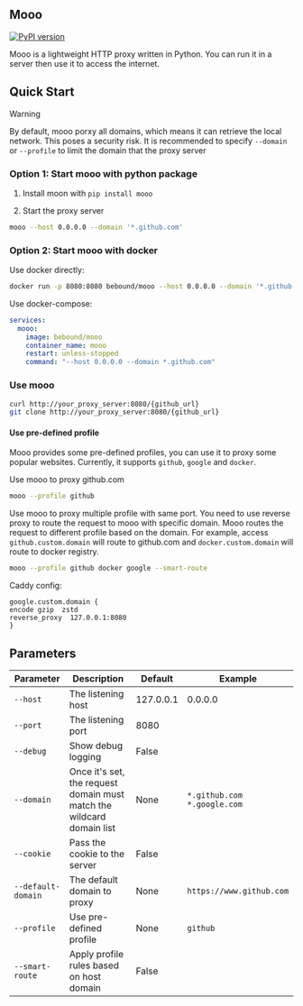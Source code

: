 Mooo
---------

[![PyPI version](https://badge.fury.io/py/mooo.svg)](https://badge.fury.io/py/mooo)

Mooo is a lightweight HTTP proxy written in Python. You can run it in a server then use it to access the internet.

## Quick Start

> [!WARNING]
> By default, mooo porxy all domains, which means it can retrieve the local network. This poses a security risk.
> It is recommended to specify `--domain` or `--profile` to limit the domain that the proxy server

### Option 1: Start mooo with python package

1. Install moon with `pip install mooo`

2. Start the proxy server

```bash
mooo --host 0.0.0.0 --domain '*.github.com'
```


### Option 2: Start mooo with docker

Use docker directly:
```bash
docker run -p 8080:8080 bebound/mooo --host 0.0.0.0 --domain '*.github.com'
```

Use docker-compose:
```yaml
services:
  mooo:
    image: bebound/mooo
    container_name: mooo
    restart: unless-stopped
    command: "--host 0.0.0.0 --domain *.github.com"
```

### Use mooo

```bash
curl http://your_proxy_server:8080/{github_url}
git clone http://your_proxy_server:8080/{github_url}
```

#### Use pre-defined profile

Mooo provides some pre-defined profiles, you can use it to proxy some popular websites. Currently, it supports `github`, `google` and `docker`.

Use mooo to proxy github.com
```bash
mooo --profile github
```

Use mooo to proxy multiple profile with same port. You need to use reverse proxy to route the request to mooo with specific domain. Mooo routes the request to different profile based on the domain. For example, access `github.custom.domain` will route to github.com and `docker.custom.domain` will route to docker registry.

```bash
mooo --profile github docker google --smart-route
```

Caddy config:
```caddy
google.custom.domain {
encode gzip  zstd
reverse_proxy  127.0.0.1:8080
}
```

## Parameters

| Parameter          | Description                                                           | Default   | Example                     |
|--------------------|-----------------------------------------------------------------------|-----------|-----------------------------|
| `--host`           | The listening host                                                    | 127.0.0.1 | 0.0.0.0                     |
| `--port`           | The listening port                                                    | 8080      |                             |
| `--debug`          | Show debug logging                                                    | False     |                             |
| `--domain`         | Once it's set, the request domain must match the wildcard domain list | None      | `*.github.com *.google.com` | 
| `--cookie`         | Pass the cookie to the server                                         | False     |                             |
| `--default-domain` | The default domain to proxy                                           | None      | `https://www.github.com`    |
| `--profile`        | Use pre-defined profile                                               | None      | `github`                    |
| `--smart-route`    | Apply profile rules based on host domain                              | False     |                             | 
